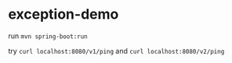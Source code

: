 # exception-demo

run `mvn spring-boot:run`

try `curl localhost:8080/v1/ping` and `curl localhost:8080/v2/ping`
